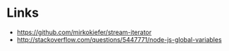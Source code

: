 # Links

* https://github.com/mirkokiefer/stream-iterator
* http://stackoverflow.com/questions/5447771/node-js-global-variables
